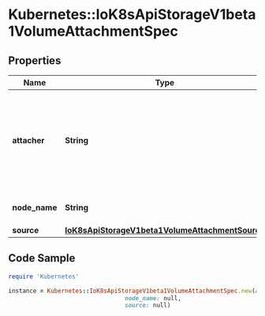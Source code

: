 # Kubernetes::IoK8sApiStorageV1beta1VolumeAttachmentSpec

## Properties

Name | Type | Description | Notes
------------ | ------------- | ------------- | -------------
**attacher** | **String** | Attacher indicates the name of the volume driver that MUST handle this request. This is the name returned by GetPluginName(). | 
**node_name** | **String** | The node that the volume should be attached to. | 
**source** | [**IoK8sApiStorageV1beta1VolumeAttachmentSource**](IoK8sApiStorageV1beta1VolumeAttachmentSource.md) |  | 

## Code Sample

```ruby
require 'Kubernetes'

instance = Kubernetes::IoK8sApiStorageV1beta1VolumeAttachmentSpec.new(attacher: null,
                                 node_name: null,
                                 source: null)
```



